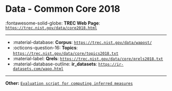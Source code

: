 # Data - Common Core 2018 

:fontawesome-solid-globe: **TREC Web Page**: [`https://trec.nist.gov/data/core2018.html`](https://trec.nist.gov/data/core2018.html)

---

- :material-database: **Corpus**: [`https://trec.nist.gov/data/wapost/`](https://trec.nist.gov/data/wapost/)
- :octicons-question-16: **Topics**: [`https://trec.nist.gov/data/core/topics2018.txt`](https://trec.nist.gov/data/core/topics2018.txt)
- :material-label: **Qrels**: [`https://trec.nist.gov/data/core/qrels2018.txt`](https://trec.nist.gov/data/core/qrels2018.txt)
- :material-database-outline: **ir_datasets**: [`https://ir-datasets.com/wapo.html`](https://ir-datasets.com/wapo.html)


---

**Other:** [`Evaluation script for computing inferred measures`](https://trec.nist.gov/data/clinical/sample_eval.pl)

